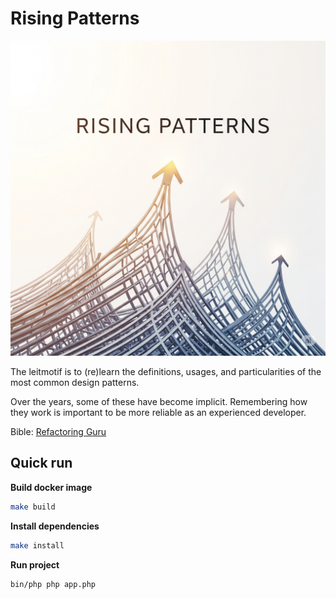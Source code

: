 # Rising Patterns

![rising_patterns.png](rising_patterns.png)

The leitmotif is to (re)learn the definitions, usages, and particularities of the most common design patterns.

Over the years, some of these have become implicit. Remembering how they work is important to be more reliable as an experienced developer.

Bible: [Refactoring Guru](https://refactoring.guru/design-patterns/catalog)

## Quick run

**Build docker image**
```bash
make build
```

**Install dependencies**
```bash
make install
```

**Run project**
```bash
bin/php php app.php
```